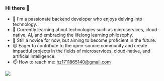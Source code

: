 ### Hi there 👋
- 🔭 I'm a passionate backend developer who enjoys delving into technology.
- 🌱 Currently learning about technologies such as microservices, cloud-native, AI, and embracing the lifelong learning philosophy.
- 🤔 Still a novice for now, but aiming to become proficient in the future.
- 😄 Eager to contribute to the open-source community and create impactful projects in the fields of microservices, cloud-native, and artificial intelligence.
- 📫 How to reach me: hz1711865140@gmail.com

<img align="center" src="https://github-readme-stats.vercel.app/api/<CARD_TYPE>/?username=<USERNAME>&theme=<THEME_NAME>" />

<!--
**MysticalGuest/mysticalguest** is a ✨ _special_ ✨ repository because its `README.md` (this file) appears on your GitHub profile.

Here are some ideas to get you started:

- 🔭 I’m currently working on ...
- 🌱 I’m currently learning ...
- 👯 I’m looking to collaborate on ...
- 🤔 I’m looking for help with ...
- 💬 Ask me about ...
- 📫 How to reach me: ...
- 😄 Pronouns: ...
- ⚡ Fun fact: ...
-->
